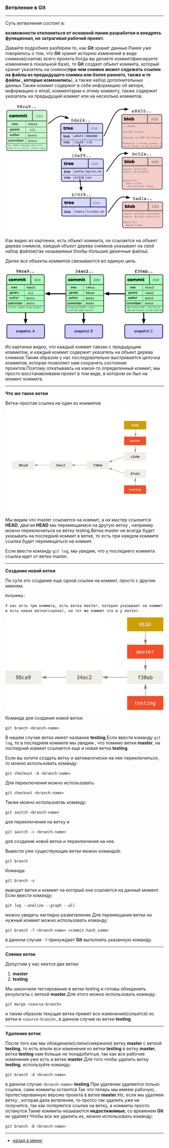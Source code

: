 ### Ветвление в Git

---

Суть ветвеления состоит в: 

 **возможности отклониться от основной линии разработки и внедрять функционал, не затрагивая рабочий проект.**

 Давайте подробнее разберем то, как **Git** хранит данные.Ранее уже говорилось о том, что **Git** хранит историю изменений в виде снимков(снапов) всего проекта.Когда вы делаете коммит(фиксируете изменения в локальной базе), то **Git** создает объект коммита, который хранит указатель на снимок(**при чем снимок может содежать ссылки на файлы из предыдущего снимка или более раннего, также и те файлы , которые изменились**), а также набор дополнительных данных.Также коммит содержит в себе информацию об авторе, информацию о email, комментарии к этому коммиту, также содержит указатель на предыдущий коммит или на несколько коммитов.

 ![объект коммита](./objects-example.png "объект коммита")

 Как видно из картинки, есть объект коммита, он ссылается на объект дерева снимков, каждый объект дерева снимков указывает на свой набор файлов(так называемые блобы-большие двоичные файлы).

 Далее все объекты коммитов связываются во единую цепь.

 ![цепь коммитов](./snapshots.png "цепь коммитов")

 Из картинки видно, что каждый коммит связан с предыдущим коммитом, и каждый коммит содержит указатель на объект дерева снимков.Таким образом у нас последовательно выстривается цепочка коммитов, которая позволяет нам сохранять состояние проектов.Поэтому откатываясь на какой-то определенный коммит, мы просто восстанавливаем проект в том виде, в котором он был на момент коммита.

 ---

 **Что же такое ветки**

 Ветка-простая ссылка на один из коммитов

 ![ветка master](./advance-master.png)

 Мы видим что master ссылается на коммит, а на мастер ссылается **HEAD**, двигая **HEAD** мы перемещаемся на другую ветку , например можно переключиться на ветку testing.Ветка master не всегда будет указывать на последний коммит в ветке, то есть при каждом коммите ссылка будет перемещаться на коммит.

 Если ввести команду `git log`, мы увидим, что у последнего коммита ссылка идет от ветки master.

 ---

 **Создание новой ветки**

 По сути это создание еще одной ссылки на коммит, просто с другим именем.

    Например:

    У нас есть три коммита, есть ветка master, которая указывает на коммит и есть новая ветка(ссылка), на тот же коммит что и у master.

![новая ветка](./head-to-master.png "новая ватка")

Команда для создания новой ветки:

`git branch <branch-name>`

В нашем случае ветка имеет название **testing**.Если ввести команду `git log`, то в последнем коммите мы увидим , что помимо ветки **master**, на последний коммит ссылается еще и новая ветка **testing**.

Если вы хотите создать ветку и аатоматически на нее переключиться, то можно использовать команду:

`git checkout -b <branch-name>`

Для переключения можно использовать:

`git checkout <branch-name>`

Также можно использовтаь команду:

`git switch <branch-name>`

для переключения на ветку и 

`git switch -c <branch-name>`

для создания новой ветки и переключения на нее.

Вывести уже существующие ветки можно командой:

`git branch`

Команда:

`git branch -v` 

выводит ветки и коммит на который она ссылается на данный момент.
Если ввести команду:

`git log --oneline --graph --all`

можно увидеть наглядно разветвление.Для перемещания ветки на нужный коммит можно использовать команду:

`git branch -f <branch-name> <commit-hash_summ>`

в данном случае `-f` принуждает **Git** выполнить указанную команду.

---

**Сляние веток**

Допустим у нас иеется две ветки:

1. **master**
2. **testing**

Мы закончили тестирование в ветке testing и готовы обхединить результаты с веткой **master**.Для этого можно использовать команду:

`git merge <source-branch>`

и таким образом текущая ветка примет все изменения(сольется) из ветки в `<source-branch>`, в данном случае из ветки **testing**.

---

**Удаление веток**

После того как мы обхединили(слили/смержили) ветку **master** с веткой **testing**, то есть влили все изменения из ветки **testing** в ветку **master**, ветка **testing** нам больше не понадобитсья, так как все рабочие изменения уже есть в ветке **master**.Для того чтобы удалить ветку **testing**, используйте команду:

`git branch -d <branch-name>`

в данном случае `<branch-name>`-**testing**.При удалении удаляется только ссылка, сами коммиты остаются.Так что теперь мы имеем рабочую, протестированную версию проекта в ветке **master**.Но, если мы удаляем ветку , которая дала ветвление, то протсо так удалить уже не получится, так как потеряется ссылка на ветку, а коммиты просто останутся.Такие коммиты называются **недостижимые**, со временем **Git** их удаляет.Чтобы все же удалить их, можно использовать команду:

`git branch -D <branch-name>`

---

* [назад в меню](./readme.md "назад в меню")
